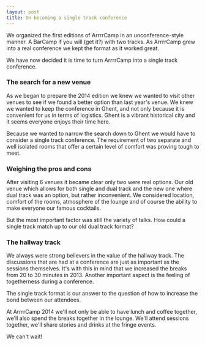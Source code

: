 ```yaml
---
layout: post
title: On becoming a single track conference
---
```


We organized the first editions of ArrrrCamp in an unconference-style manner. A BarCamp if you will (get it?) with two tracks. As ArrrrCamp grew into a real conference we kept the format as it worked great.

We have now decided it is time to turn ArrrrCamp into a single track conference.

### The search for a new venue

As we began to prepare the 2014 edition we knew we wanted to visit other venues to see if we found a better option than last year's venue. We knew we wanted to keep the conference in Ghent, and not only because it is convenient for us in terms of logistics. Ghent is a vibrant historical city and it seems everyone enjoys their time here.

Because we wanted to narrow the search down to Ghent we would have to consider a single track conference. The requirement of two separate and well isolated rooms that offer a certain level of comfort was proving tough to meet.

### Weighing the pros and cons

After visiting 6 venues it became clear only two were real options. Our old venue which allows for both single and dual track and the new one where dual track was an option, but rather inconvenient. We considered location, comfort of the rooms, atmosphere of the lounge and of course the ability to make everyone our famous cocktails.

But the most important factor was still the variety of talks. How could a single track match up to our old dual track format?

### The hallway track

We always were strong believers in the value of the hallway track. The discussions that are had at a conference are just as important as the sessions themselves. It's with this in mind that we increased the breaks from 20 to 30 minutes in 2013. Another important aspect is the feeling of togetherness during  a conference.

The single track format is our answer to the question of how to increase the bond between our attendees.

At ArrrrCamp 2014 we'll not only be able to have lunch and coffee together, we'll also spend the breaks together in the lounge. We'll attend sessions together, we'll share stories and drinks at the fringe events.

We can't wait!
